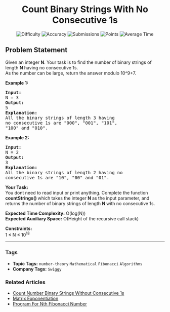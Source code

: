 <h1 align="center">Count Binary Strings With No Consecutive 1s</h1>

<p align="center">
  <img alt="Difficulty" title="Difficulty" src="https://custom-icon-badges.demolab.com/badge/Difficulty: Hard-1F222E?style=for-the-badge&logoColor=white&logo=fire"/>
  <img alt="Accuracy" title="Accuracy" src="https://custom-icon-badges.demolab.com/badge/Accuracy: 54.66%25-1F222E?style=for-the-badge&logoColor=white&logo=target"/>
  <img alt="Submissions" title="Submissions" src="https://custom-icon-badges.demolab.com/badge/Submissions: 25K+-1F222E?style=for-the-badge&logoColor=white&logo=repo"/>
  <img alt="Points" title="Points" src="https://custom-icon-badges.demolab.com/badge/Points: 8-1F222E?style=for-the-badge&logoColor=white&logo=award"/>
  <img alt="Average Time" title="Average Time" src="https://custom-icon-badges.demolab.com/badge/Average%20Time: N/A-1F222E?style=for-the-badge&logoColor=white&logo=clock"/>
</p>

## Problem Statement

Given an integer <b>N</b>. Your task is to find the number of binary strings of length <b>N</b> having no consecutive 1s.<br>As the number can be large, return the answer modulo 10^9+7.

<b>Example 1:</b>

<pre><b>Input:</b>
N = 3
<b>Output:</b>
5
<b>Explanation:</b>
All the binary strings of length 3 having
no consecutive 1s are "000", "001", "101",
"100" and "010".
</pre>

<b>Example 2:</b>

<pre><b>Input: </b>
N = 2
<b>Output:</b>
3
<b>Explanation: </b>
All the binary strings of length 2 having no 
consecutive 1s are "10", "00" and "01".
</pre>

<b>Your Task:</b><br>You dont need to read input or print anything. Complete the function <b>countStrings</b><b>() </b>which takes the integer <b>N </b>as the input parameter, and returns the number of binary strings of length <b>N </b>with no consecutive 1s.

<b>Expected Time Complexity:</b> O(log(N))<br><b>Expected Auxiliary Space:</b> O(Height of the recursive call stack)

<b>Constraints:</b><br>1 ≤ N ≤ 10<sup>18</sup>


<hr>

### Tags
- **Topic Tags:** `number-theory` `Mathematical` `Fibonacci` `Algorithms`
- **Company Tags:** `Swiggy`

### Related Articles
- [Count Number Binary Strings Without Consecutive 1s](https://www.geeksforgeeks.org/count-number-binary-strings-without-consecutive-1s/)
- [Matrix Exponentiation](https://www.geeksforgeeks.org/matrix-exponentiation/)
- [Program For Nth Fibonacci Number](https://www.geeksforgeeks.org/program-for-nth-fibonacci-number/)
